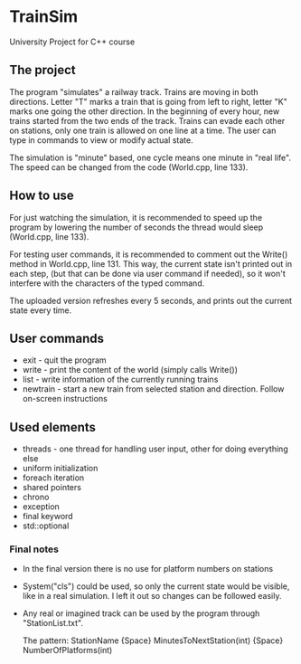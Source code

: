 # TrainSim
 University Project for C++ course
 
## The project
The program "simulates" a railway track. Trains are moving in both directions. Letter "T" marks a train that is going from left to right, letter "K" marks one going the other direction. In the beginning of every hour, new trains started from the two ends of the track. Trains can evade each other on stations, only one train is allowed on one line at a time. The user can type in commands to view or modify actual state. 

The simulation is "minute" based, one cycle means one minute in "real life". The speed can be changed from the code (World.cpp, line 133).

## How to use
For just watching the simulation, it is recommended to speed up the program by lowering the number of seconds the thread would sleep (World.cpp, line 133).

For testing user commands, it is recommended to comment out the Write() method in World.cpp, line 131. This way, the current state isn't printed out in each step, (but that can be done via user command if needed), so it won't interfere with the characters of the typed command. 

The uploaded version refreshes every 5 seconds, and prints out the current state every time.

## User commands
* exit - quit the program
* write - print the content of the world (simply calls Write())
* list - write information of the currently running trains
* newtrain - start a new train from selected station and direction. Follow on-screen instructions

## Used elements
* threads - one thread for handling user input, other for doing everything else
* uniform initialization 
* foreach iteration
* shared pointers
* chrono
* exception
* final keyword
* std::optional

### Final notes
* In the final version there is no use for platform numbers on stations
* System("cls") could be used, so only the current state would be visible, like in a real simulation. I left it out so changes can be followed easily. 
* Any real or imagined track can be used by the program through "StationList.txt".

   The pattern: StationName {Space} MinutesToNextStation(int) {Space} NumberOfPlatforms(int)
